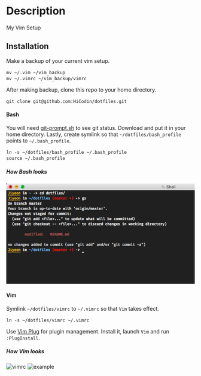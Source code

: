 # Description

My Vim Setup

## Installation

Make a backup of your current vim setup. 

```    
mv ~/.vim ~/vim_backup
mv ~/.vimrc ~/vim_backup/vimrc
```

After making backup, clone this repo to your home directory.

```
git clone git@github.com:HiCodin/dotfiles.git
```

#### Bash

You will need [git-prompt.sh](https://raw.githubusercontent.com/git/git/master/contrib/completion/git-prompt.sh) to see git status.
Download and put it in your home directory. Lastly, create symlink so that `~/dotfiles/bash_profile` points to `~/.bash_profile`.

```
ln -s ~/dotfiles/bash_profile ~/.bash_profile
source ~/.bash_profile
```

##### How Bash looks
![simple-bash-prompt](https://raw.githubusercontent.com/HiCodin/dotfiles/master/simple-bash-prompt.png)
#### Vim
Symlink `~/dotfiles/vimrc` to `~/.vimrc` so that `Vim` takes effect.

```
ln -s ~/dotfiles/vimrc ~/.vimrc
```

Use [Vim Plug](https://github.com/junegunn/vim-plug) for plugin management.
Install it, launch `Vim` and run `:PlugInstall`.

##### How Vim looks

![vimrc](https://cloud.githubusercontent.com/assets/13816418/9438729/91657b62-4a86-11e5-9271-38d63ce08ff7.png)
![example](https://cloud.githubusercontent.com/assets/13816418/9438978/bc1e89c8-4a88-11e5-8b3f-ffc644b26a4d.png)
